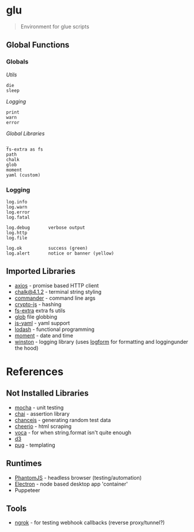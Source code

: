 # glu
> Environment for glue scripts

## Global Functions

### Globals

*Utils*

    die
    sleep

*Logging*

    print
    warn
    error

*Global Libraries*

    _
    fs-extra as fs
    path
    chalk
    glob
    moment
    yaml (custom)

### Logging

    log.info
    log.warn
    log.error
    log.fatal

    log.debug       verbose output
    log.http
    log.file

    log.ok          success (green)
    log.alert       notice or banner (yellow)


## Imported Libraries

* [axios](https://axios-http.com/) - promise based HTTP client
* [chalk@4.1.2](https://github.com/chalk/chalk) - terminal string styling
* [commander](https://github.com/tj/commander.js) - command line args
* [crypto-js](https://github.com/brix/crypto-js) - hashing
* [fs-extra](https://github.com/jprichardson/node-fs-extra) extra fs utils
* [glob](https://github.com/isaacs/node-glob) file globbing
* [js-yaml](https://github.com/nodeca/js-yaml) - yaml support
* [lodash](https://lodash.com/) - functional programming
* [moment](https://momentjs.com/docs/) - date and time
* [winston](https://github.com/winstonjs/winston) - logging library (uses [logform](https://github.com/winstonjs/logform) for formatting and loggingunder the hood)


# References


## Not Installed Libraries

* [mocha](https://mochajs.org/) - unit testing
* [chai](http://www.chaijs.com/) - assertion library
* [chancejs](https://github.com/chancejs/chancejs) - generating random test data
* [cheerio](https://github.com/cheeriojs/cheerio) - html scraping
* [voca](https://vocajs.com/) - for when string.format isn't quite enough
* [d3](https://github.com/d3/d3)
* [pug](https://github.com/pugjs/pug) - templating

## Runtimes

* [PhantomJS](http://phantomjs.org/) - headless browser (testing/automation)
* [Electron](https://electronjs.org/) - node based desktop app 'container'
* Puppeteer

## Tools

* [ngrok](https://ngrok.com/) - for testing webhook callbacks (reverse proxy/tunnel?)
